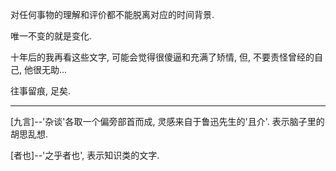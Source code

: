 对任何事物的理解和评价都不能脱离对应的时间背景.

唯一不变的就是变化.

十年后的我再看这些文字, 可能会觉得很傻逼和充满了矫情, 但, 不要责怪曾经的自己, 他很无助...

往事留痕, 足矣.

---

[九言]--'杂谈'各取一个偏旁部首而成, 灵感来自于鲁迅先生的'且介'. 表示脑子里的胡思乱想.

[者也]--'之乎者也', 表示知识类的文字.